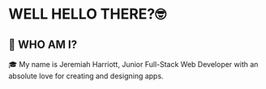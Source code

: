 <h1> WELL HELLO THERE?&#129299 </h1> 

<h2>&#129488 WHO AM I?</h2> 
&#127891 My name is Jeremiah Harriott, Junior Full-Stack Web Developer with an absolute love for creating and designing apps.
